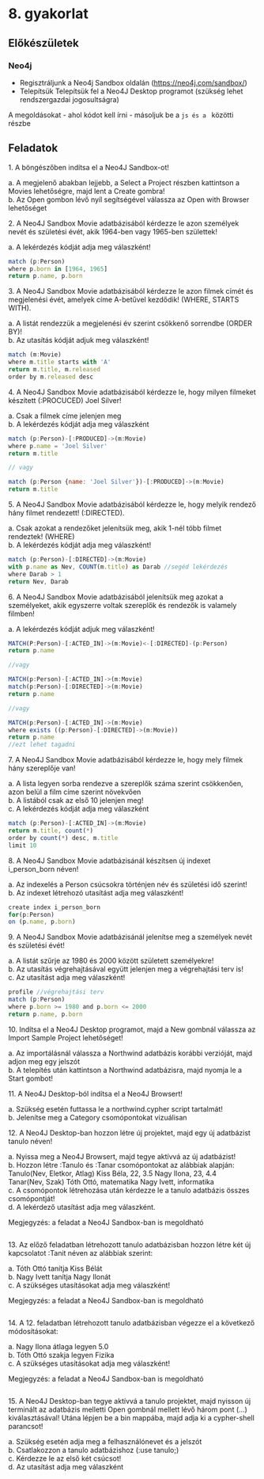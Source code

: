 ﻿# 8. gyakorlat

## Előkészületek

### Neo4j
+ Regisztráljunk a Neo4j Sandbox oldalán (https://neo4j.com/sandbox/)
+ Telepítsük Telepítsük fel a Neo4J Desktop programot (szükség lehet rendszergazdai jogosultságra)


A megoldásokat - ahol kódot kell írni - másoljuk be a ```js és a ``` közötti részbe


## Feladatok


1\.	A böngészőben indítsa el a Neo4J Sandbox-ot!

a. A megjelenő abakban lejjebb, a Select a Project részben kattintson a Movies lehetőségre, majd lent a Create gombra!  
b. Az Open gombon lévő nyíl segítségével válassza az Open with Browser lehetőséget  


2\.	A Neo4J Sandbox Movie adatbázisából kérdezze le azon személyek nevét és születési évét, akik 1964-ben vagy 1965-ben születtek!

a. A lekérdezés kódját adja meg válaszként! 

```js
match (p:Person)
where p.born in [1964, 1965]
return p.name, p.born

```


3\. A Neo4J Sandbox Movie adatbázisából kérdezze le azon filmek címét és megjelenési évét, amelyek címe A-betűvel kezdődik! (WHERE, STARTS WITH).

a. A listát rendezzük a megjelenési év szerint csökkenő sorrendbe (ORDER BY)!  
b. Az utasítás kódját adjuk meg válaszként!  

```js
match (m:Movie)
where m.title starts with 'A'
return m.title, m.released
order by m.released desc

```

4\.  A Neo4J Sandbox Movie adatbázisából kérdezze le, hogy milyen filmeket készített (:PROCUCED) Joel Silver!

a. Csak a filmek címe jelenjen meg  
b. A lekérdezés kódját adja meg válaszként  

   
```js
match (p:Person)-[:PRODUCED]->(m:Movie)
where p.name = 'Joel Silver'
return m.title

// vagy

match (p:Person {name: 'Joel Silver'})-[:PRODUCED]->(m:Movie)
return m.title

```

5\. A Neo4J Sandbox Movie adatbázisából kérdezze le, hogy melyik rendező hány filmet rendezett! (:DIRECTED).

a. Csak azokat a rendezőket jelenítsük meg, akik 1-nél több filmet rendeztek! (WHERE)  
b. A lekérdezés kódját adja meg válaszként!  

```js
match (p:Person)-[:DIRECTED]->(m:Movie)
with p.name as Nev, COUNT(m.title) as Darab //segéd lekérdezés
where Darab > 1
return Nev, Darab

```


6\. A Neo4J Sandbox Movie adatbázisából jelenítsük meg azokat a személyeket, akik egyszerre voltak szereplők és rendezők is valamely filmben!

a. A lekérdezés kódját adjuk meg válaszként!   

```js
MATCH(P:Person)-[:ACTED_IN]->(m:Movie)<-[:DIRECTED]-(p:Person)
return p.name

//vagy

MATCH(p:Person)-[:ACTED_IN]->(m:Movie)
match(p:Person)-[:DIRECTED]->(m:Movie)
return p.name

//vagy

MATCH(p:Person)-[:ACTED_IN]->(m:Movie)
where exists ((p:Person)-[:DIRECTED]->(m:Movie))
return p.name
//ezt lehet tagadni

```

7\. A Neo4J Sandbox Movie adatbázisából kérdezze le, hogy mely filmek hány szereplője van!

a. A lista legyen sorba rendezve a szereplők száma szerint csökkenően, azon belül a film címe szerint növekvően  
b. A listából csak az első 10 jelenjen meg!  
c. A lekérdezés kódját adja meg válaszként  

```js
match (p:Person)-[:ACTED_IN]->(m:Movie)
return m.title, count(*)
order by count(*) desc, m.title
limit 10

```

8\. A Neo4J Sandbox Movie adatbázisánál készítsen új indexet i_person_born néven!

a. Az indexelés a Person csúcsokra történjen név és születési idő szerint!  
b. Az indexet létrehozó utasítást adja meg válaszként!   

```js
create index i_person_born
for(p:Person)
on (p.name, p.born)

```

9\.  A Neo4J Sandbox Movie adatbázisánál jelenítse meg a személyek nevét és születési évét!

a. A listát szűrje az 1980 és 2000 között született személyekre!  
b. Az utasítás végrehajtásával együtt jelenjen meg a végrehajtási terv is!  
c. Az utasítást adja meg válaszként!  

```js
profile //végrehajtási terv
match (p:Person)
where p.born >= 1980 and p.born <= 2000
return p.name, p.born

```

10\.  Indítsa el a Neo4J Desktop programot, majd a New gombnál válassza az Import Sample Project lehetőséget!

a. Az importálásnál válassza a Northwind adatbázis korábbi verzióját, majd adjon meg egy jelszót  
b. A telepítés után kattintson a Northwind adatbázisra, majd nyomja le a Start gombot!  

11\. A Neo4J Desktop-ból indítsa el a Neo4J Browsert!

a. Szükség esetén futtassa le a northwind.cypher script tartalmát!  
b. Jelenítse meg a Category csomópontokat vizuálisan  

12\. A Neo4J Desktop-ban hozzon létre új projektet, majd egy új adatbázist tanulo néven!

a. Nyissa meg a Neo4J Browsert, majd tegye aktívvá az új adatbázist!  
b. Hozzon létre :Tanulo és :Tanar csomópontokat az alábbiak alapján:  
Tanulo(Nev, Eletkor, Atlag) Kiss Béla, 22, 3.5 Nagy Ilona, 23, 4.4  
Tanar(Nev, Szak) Tóth Ottó, matematika Nagy Ivett, informatika  
c. A csomópontok létrehozása után kérdezze le a tanulo adatbázis összes csomópontját!  
d. A lekérdező utasítást  adja meg válaszként.   

Megjegyzés: a feladat a Neo4J Sandbox-ban is megoldható

```js

```


13\. Az előző feladatban létrehozott tanulo adatbázisban hozzon létre két új kapcsolatot :Tanit néven az alábbiak szerint:

a. Tóth Ottó tanítja Kiss Bélát  
b. Nagy Ivett tanítja Nagy Ilonát  
c. A szükséges utasításokat adja meg válaszként!   

Megjegyzés: a feladat a Neo4J Sandbox-ban is megoldható  

```js

```

14\. A 12. feladatban létrehozott tanulo adatbázisban végezze el a következő módosításokat:

a. Nagy Ilona átlaga legyen 5.0  
b. Tóth Ottó szakja legyen Fizika  
c. A szükséges utasításokat adja meg válaszként!   

Megjegyzés: a feladat a Neo4J Sandbox-ban is megoldható

```js

```

15\. A Neo4J Desktop-ban tegye aktívvá a tanulo projektet, majd nyisson új terminált az adatbázis melletti Open gombnál mellett lévő három pont (...) kiválasztásával! Utána lépjen be a bin mappába, majd adja ki a cypher-shell parancsot!

a. Szükség esetén adja meg a felhasználónevet és a jelszót  
b. Csatlakozzon a tanulo adatbázishoz (:use tanulo;)  
c. Kérdezze le az első két csúcsot!  
d. Az utasítást adja meg válaszként  


```js

```

